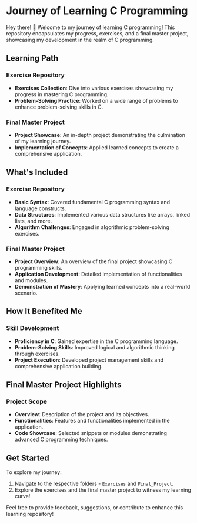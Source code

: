 # Journey of Learning C Programming

Hey there! 👋 Welcome to my journey of learning C programming! This repository encapsulates my progress, exercises, and a final master project, showcasing my development in the realm of C programming.

## Learning Path

### Exercise Repository
- **Exercises Collection**: Dive into various exercises showcasing my progress in mastering C programming.
- **Problem-Solving Practice**: Worked on a wide range of problems to enhance problem-solving skills in C.

### Final Master Project
- **Project Showcase**: An in-depth project demonstrating the culmination of my learning journey.
- **Implementation of Concepts**: Applied learned concepts to create a comprehensive application.

## What's Included

### Exercise Repository
- **Basic Syntax**: Covered fundamental C programming syntax and language constructs.
- **Data Structures**: Implemented various data structures like arrays, linked lists, and more.
- **Algorithm Challenges**: Engaged in algorithmic problem-solving exercises.

### Final Master Project
- **Project Overview**: An overview of the final project showcasing C programming skills.
- **Application Development**: Detailed implementation of functionalities and modules.
- **Demonstration of Mastery**: Applying learned concepts into a real-world scenario.

## How It Benefited Me

### Skill Development
- **Proficiency in C**: Gained expertise in the C programming language.
- **Problem-Solving Skills**: Improved logical and algorithmic thinking through exercises.
- **Project Execution**: Developed project management skills and comprehensive application building.

## Final Master Project Highlights

### Project Scope
- **Overview**: Description of the project and its objectives.
- **Functionalities**: Features and functionalities implemented in the application.
- **Code Showcase**: Selected snippets or modules demonstrating advanced C programming techniques.

## Get Started

To explore my journey:
1. Navigate to the respective folders - `Exercises` and `Final_Project`.
2. Explore the exercises and the final master project to witness my learning curve!

Feel free to provide feedback, suggestions, or contribute to enhance this learning repository!
